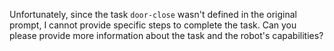 Unfortunately, since the task `door-close` wasn't defined in the original prompt, I cannot provide specific steps to complete the task. Can you please provide more information about the task and the robot's capabilities?